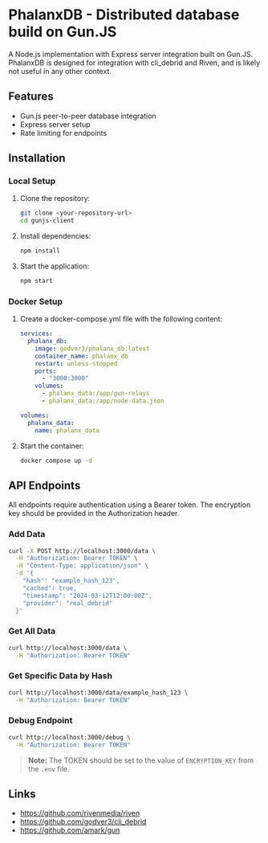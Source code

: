 # PhalanxDB - Distributed database build on Gun.JS

A Node.js implementation with Express server integration built on Gun.JS. PhalanxDB is designed for integration with cli_debrid and Riven, and is likely not useful in any other context.

## Features

- Gun.js peer-to-peer database integration
- Express server setup
- Rate limiting for endpoints

## Installation

### Local Setup

1. Clone the repository:
   ```bash
   git clone <your-repository-url>
   cd gunjs-client
   ```

2. Install dependencies:
   ```bash
   npm install
   ```

3. Start the application:
   ```bash
   npm start
   ```

### Docker Setup

1. Create a docker-compose.yml file with the following content:
   ```yaml
   services:
     phalanx_db:
       image: godver3/phalanx_db:latest
       container_name: phalanx_db
       restart: unless-stopped
       ports:
         - "3000:3000"
       volumes:
         - phalanx_data:/app/gun-relays
         - phalanx_data:/app/node-data.json

   volumes:
     phalanx_data:
       name: phalanx_data
   ```

2. Start the container:
   ```bash
   docker compose up -d
   ```

## API Endpoints

All endpoints require authentication using a Bearer token. The encryption key should be provided in the Authorization header.

### Add Data

```bash
curl -X POST http://localhost:3000/data \
  -H "Authorization: Bearer TOKEN" \
  -H "Content-Type: application/json" \
  -d '{
    "hash": "example_hash_123",
    "cached": true,
    "timestamp": "2024-03-12T12:00:00Z",
    "provider": "real_debrid"
  }'
```

### Get All Data

```bash
curl http://localhost:3000/data \
  -H "Authorization: Bearer TOKEN"
```

### Get Specific Data by Hash

```bash
curl http://localhost:3000/data/example_hash_123 \
  -H "Authorization: Bearer TOKEN"
```

### Debug Endpoint

```bash
curl http://localhost:3000/debug \
  -H "Authorization: Bearer TOKEN"
```

> **Note:** The TOKEN should be set to the value of `ENCRYPTION_KEY` from the `.env` file. 

## Links

- https://github.com/rivenmedia/riven
- https://github.com/godver3/cli_debrid
- https://github.com/amark/gun